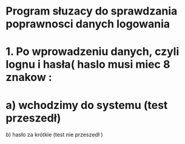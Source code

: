 # Program słuzacy do sprawdzania poprawnosci danych logowania
# 1. Po wprowadzeniu danych, czyli lognu i hasła( haslo musi miec 8 znakow :
# a) wchodzimy do systemu (test przeszedł)
  b) hasło za krótkie (test nie przeszedł )
